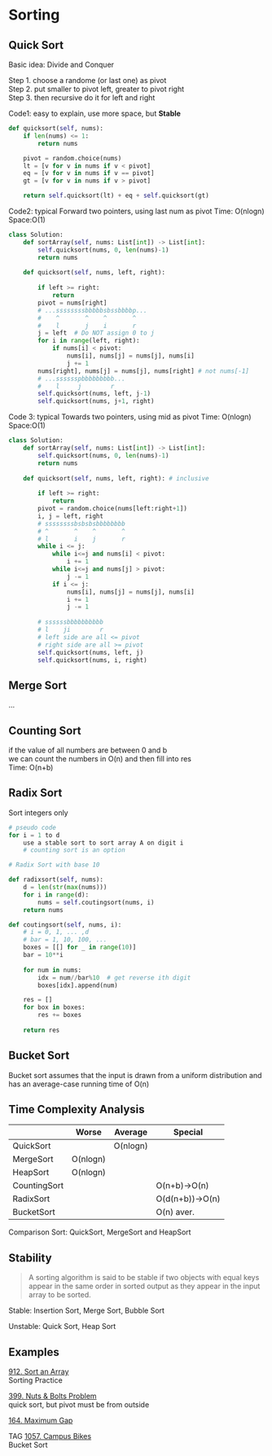# Sorting 

## Quick Sort

Basic idea: Divide and Conquer

Step 1. choose a randome (or last one) as pivot\
Step 2. put smaller to pivot left, greater to pivot right\
Step 3. then recursive do it for left and right

Code1: easy to explain, use more space, but __Stable__
```python
def quicksort(self, nums):
    if len(nums) <= 1:
        return nums

    pivot = random.choice(nums)
    lt = [v for v in nums if v < pivot]
    eq = [v for v in nums if v == pivot]
    gt = [v for v in nums if v > pivot]

    return self.quicksort(lt) + eq + self.quicksort(gt)
```

Code2: typical 
Forward two pointers, using last num as pivot
Time: O(nlogn) Space:O(1)
```python
class Solution:
    def sortArray(self, nums: List[int]) -> List[int]:
        self.quicksort(nums, 0, len(nums)-1)
        return nums
    
    def quicksort(self, nums, left, right):
    
        if left >= right:
            return 
        pivot = nums[right]
        # ...ssssssssbbbbbsbssbbbbp...
        #    ^       ^    ^       ^
        #    l       j    i       r
        j = left  # Do NOT assign 0 to j
        for i in range(left, right): 
            if nums[i] < pivot:
                nums[i], nums[j] = nums[j], nums[i]
                j += 1
        nums[right], nums[j] = nums[j], nums[right] # not nums[-1]
        # ...sssssspbbbbbbbbb...
        #    l     j        r
        self.quicksort(nums, left, j-1)
        self.quicksort(nums, j+1, right)
```

Code 3: typical 
Towards two pointers, using mid as pivot
Time: O(nlogn) Space:O(1)
```python
class Solution:
    def sortArray(self, nums: List[int]) -> List[int]:
        self.quicksort(nums, 0, len(nums)-1)
        return nums
    
    def quicksort(self, nums, left, right): # inclusive
    
        if left >= right:
            return 
        pivot = random.choice(nums[left:right+1])
        i, j = left, right
        # ssssssssbsbsbsbbbbbbbb
        # ^       ^    ^       ^
        # l       i    j       r
        while i <= j:
            while i<=j and nums[i] < pivot:
                i += 1
            while i<=j and nums[j] > pivot:
                j -= 1
            if i <= j:
                nums[i], nums[j] = nums[j], nums[i]
                i += 1
                j -= 1
        
        # ssssssbbbbbbbbbb
        # l    ji        r
        # left side are all <= pivot
        # right side are all >= pivot
        self.quicksort(nums, left, j)
        self.quicksort(nums, i, right)
```

## Merge Sort

...

## Counting Sort

if the value of all numbers are between 0 and b\
we can count the numbers in O(n) and then fill into res\
Time: O(n+b)

## Radix Sort 

Sort integers only

```python
# pseudo code
for i = 1 to d
    use a stable sort to sort array A on digit i 
    # counting sort is an option
```

```python
# Radix Sort with base 10

def radixsort(self, nums):
    d = len(str(max(nums)))
    for i in range(d):
        nums = self.coutingsort(nums, i)
    return nums

def coutingsort(self, nums, i):
    # i = 0, 1, ... ,d
    # bar = 1, 10, 100, ...
    boxes = [[] for _ in range(10)]
    bar = 10**i 
    
    for num in nums:
        idx = num//bar%10  # get reverse ith digit
        boxes[idx].append(num)  

    res = []
    for box in boxes:
        res += boxes
        
    return res

```

## Bucket Sort 

Bucket sort assumes that the input is drawn from a uniform distribution and has an average-case running time of O(n)


## Time Complexity Analysis

|              | Worse    | Average  | Special      |
|--------------|----------|----------|--------------|
| QuickSort    |          | O(nlogn) |              |
| MergeSort    | O(nlogn) |          |              |
| HeapSort     | O(nlogn) |          |              |
| CountingSort |          |          | O(n+b)->O(n) |
| RadixSort    |          |          | O(d(n+b))->O(n) |
| BucketSort   |          |          | O(n) aver.   |

Comparison Sort: QuickSort, MergeSort and HeapSort

## Stability
> A sorting algorithm is said to be stable if two objects with equal keys appear in the same order in sorted output as they appear in the input array to be sorted.

Stable: Insertion Sort, Merge Sort, Bubble Sort

Unstable: Quick Sort, Heap Sort

## Examples


[912. Sort an Array](https://leetcode.com/problems/sort-an-array/)
\
Sorting Practice

[399. Nuts & Bolts Problem](https://www.lintcode.com/problem/nuts-bolts-problem/)
\
quick sort, but pivot must be from outside

[164. Maximum Gap](https://leetcode.com/problems/maximum-gap/)

TAG
[1057. Campus Bikes](https://leetcode.com/problems/campus-bikes/)
\
Bucket Sort


